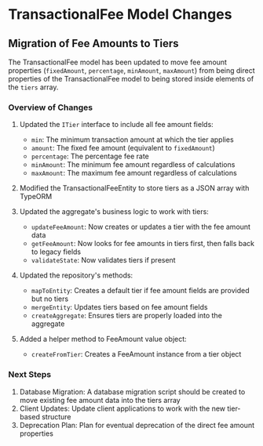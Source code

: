 # TransactionalFee Model Changes

## Migration of Fee Amounts to Tiers

The TransactionalFee model has been updated to move fee amount properties (`fixedAmount`, `percentage`, `minAmount`, `maxAmount`) from being direct properties of the TransactionalFee model to being stored inside elements of the `tiers` array.

### Overview of Changes

1. Updated the `ITier` interface to include all fee amount fields:

   - `min`: The minimum transaction amount at which the tier applies
   - `amount`: The fixed fee amount (equivalent to `fixedAmount`)
   - `percentage`: The percentage fee rate
   - `minAmount`: The minimum fee amount regardless of calculations
   - `maxAmount`: The maximum fee amount regardless of calculations

2. Modified the TransactionalFeeEntity to store tiers as a JSON array with TypeORM

3. Updated the aggregate's business logic to work with tiers:

   - `updateFeeAmount`: Now creates or updates a tier with the fee amount data
   - `getFeeAmount`: Now looks for fee amounts in tiers first, then falls back to legacy fields
   - `validateState`: Now validates tiers if present

4. Updated the repository's methods:

   - `mapToEntity`: Creates a default tier if fee amount fields are provided but no tiers
   - `mergeEntity`: Updates tiers based on fee amount fields
   - `createAggregate`: Ensures tiers are properly loaded into the aggregate

5. Added a helper method to FeeAmount value object:
   - `createFromTier`: Creates a FeeAmount instance from a tier object

### Next Steps

1. Database Migration: A database migration script should be created to move existing fee amount data into the tiers array
2. Client Updates: Update client applications to work with the new tier-based structure
3. Deprecation Plan: Plan for eventual deprecation of the direct fee amount properties
